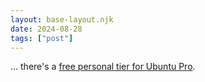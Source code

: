 ```yaml
---
layout: base-layout.njk
date: 2024-08-28
tags: ["post"]
---
```


... there's a [free personal tier for Ubuntu Pro](https://ubuntu.com/pro/subscribe).
